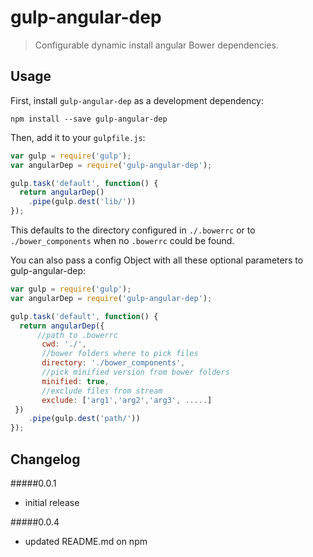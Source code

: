 # gulp-angular-dep
> Configurable dynamic install angular Bower dependencies.

## Usage

First, install `gulp-angular-dep` as a development dependency:

```shell
npm install --save gulp-angular-dep
```

Then, add it to your `gulpfile.js`:

```javascript
var gulp = require('gulp');
var angularDep = require('gulp-angular-dep');

gulp.task('default', function() {
  return angularDep()
    .pipe(gulp.dest('lib/'))
});
```

This defaults to the directory configured in `./.bowerrc` or to `./bower_components` when no `.bowerrc` could be found.


You can also pass a config Object with all these optional parameters to gulp-angular-dep:

```javascript
var gulp = require('gulp');
var angularDep = require('gulp-angular-dep');

gulp.task('default', function() {
  return angularDep({
      //path to .bowerrc
       cwd: './',
       //bower folders where to pick files
       directory: './bower_components',
       //pick minified version from bower folders
       minified: true,
       //exclude files from stream
       exclude: ['arg1','arg2','arg3', .....]
 })
    .pipe(gulp.dest('path/'))
});
```




## Changelog

#####0.0.1
- initial release

#####0.0.4
- updated README.md on npm
